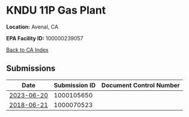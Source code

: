 # KNDU 11P Gas Plant

**Location:** Avenal, CA

**EPA Facility ID:** 100000239057

[Back to CA Index](../../index.md)

## Submissions

| Date | Submission ID | Document Control Number |
|------|--------------|-------------------------|
| [2023-06-20](submissions/1000105650.md) | 1000105650 |  |
| [2018-06-21](submissions/1000070523.md) | 1000070523 |  |
